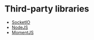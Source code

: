 Third-party libraries
======

* [SocketIO](http://socket.io/)
* [NodeJS](https://nodejs.org/)
* [MomentJS](http://momentjs.com)